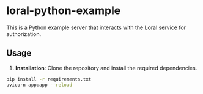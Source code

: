 # loral-python-example

This is a Python example server that interacts with the Loral service for authorization. 

## Usage

1. **Installation**: Clone the repository and install the required dependencies.

```bash
pip install -r requirements.txt
uvicorn app:app --reload
```
